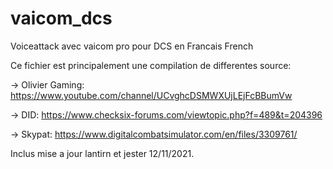 # vaicom_dcs
Voiceattack avec vaicom pro pour DCS en Francais French

Ce fichier est principalement une compilation de differentes source:

-> Olivier Gaming: https://www.youtube.com/channel/UCvghcDSMWXUjLEjFcBBumVw

-> DID: https://www.checksix-forums.com/viewtopic.php?f=489&t=204396

-> Skypat: https://www.digitalcombatsimulator.com/en/files/3309761/


Inclus mise a jour lantirn et jester 12/11/2021.
